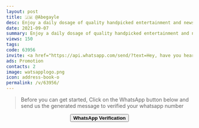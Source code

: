 ```yaml
---
layout: post
title: 🇯🇲 @Abegayle 
desc: Enjoy a daily dosage of quality handpicked entertainment and news Via our WhatsApp Status updates
date: 2021-09-07
summary: Enjoy a daily dosage of quality handpicked entertainment and news Via your WhatsApp Status, my iD code is 63956 I'm a proud member since
views: 150
tags: 
code: 63956
invite: <a href="https://api.whatsapp.com/send/?text=Hey, have you heard about this WhatsApp TV. Check out their website https://www.watsapp.tv and if you want to join use my code 63956 because I'm a member" class="page-scroll">Invite Friends</a>
ads: Promotion
contacts: 2
image: watsapplogo.png
icon: address-book-o
permalink: /v/63956/
---
```



>Before you can get started, Click on the WhatsApp button below and send us the generated message to verified your whatsapp number
   
<center><a href="https://api.whatsapp.com/send?phone={{site.tell}}&text=ID 63956 Invited Me" class="page-scroll"><button class="btn btn-outline btn-xl" id="#signup"><strong>WhatsApp Verification</strong></button></a></center>
